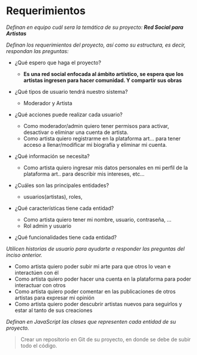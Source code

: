 
# Requerimientos
 _Definan en equipo cuál sera la temática de su proyecto: **Red Social para Artistas**_

_Definan los requerimientos del proyecto, así como su estructura, es decir, respondan las preguntas:_

- ¿Qué espero que haga el proyecto?
  * **Es una red social enfocada al ámbito artístico, se espera que los artistas ingresen para hacer comunidad. Y compartir sus obras**


- ¿Qué tipos de usuario tendrá nuestro sistema?
   * Moderador y Artista

- ¿Qué acciones puede realizar cada usuario?
   * Como moderador/admin quiero tener permisos para activar, desactivar o eliminar una cuenta de artista.
   * Como artista quiero registrarme en la plataforma art... para tener acceso a llenar/modificar mi biografía y eliminar mi cuenta.

- ¿Qué información se necesita?
   * Como artista quiero ingresar mis datos personales en mi perfil de la plataforma art.. para describir mis intereses, etc...

- ¿Cuáles son las principales entidades?
    * usuarios(artistas), roles, 

- ¿Qué características tiene cada entidad?
    * Como artista quiero tener mi nombre, usuario, contraseña, ...
    * Rol admin y usuario

- ¿Qué funcionalidades tiene cada entidad?


_Utilicen historias de usuario para ayudarte a responder las preguntas del inciso anterior._
   * Como artista quiero poder subir mi arte para que otros lo vean e interactúen con él
   * Como artista quiero poder hacer una cuenta en la plataforma para poder interactuar con otros
   * Como artista quiero poder comentar en las publicaciones de otros artistas para expresar mi opinión
   * Como artista quiero poder descubrir artistas nuevos para seguirlos y estar al tanto de sus creaciones

_Definan en JavaScript las clases que representen cada entidad de su proyecto._

> Crear un repositorio en Git de su proyecto, en donde se debe de subir todo el código.
